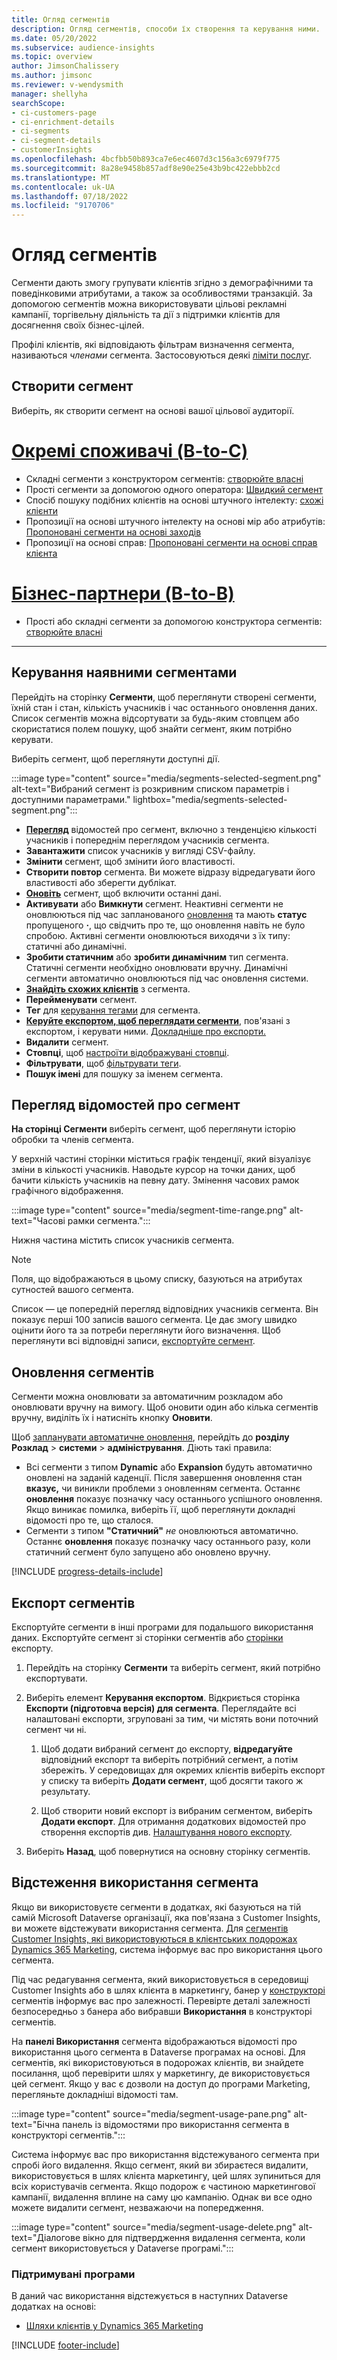 ```yaml
---
title: Огляд сегментів
description: Огляд сегментів, способи їх створення та керування ними.
ms.date: 05/20/2022
ms.subservice: audience-insights
ms.topic: overview
author: JimsonChalissery
ms.author: jimsonc
ms.reviewer: v-wendysmith
manager: shellyha
searchScope:
- ci-customers-page
- ci-enrichment-details
- ci-segments
- ci-segment-details
- customerInsights
ms.openlocfilehash: 4bcfbb50b893ca7e6ec4607d3c156a3c6979f775
ms.sourcegitcommit: 8a28e9458b857adf8e90e25e43b9bc422ebbb2cd
ms.translationtype: MT
ms.contentlocale: uk-UA
ms.lasthandoff: 07/18/2022
ms.locfileid: "9170706"
---
```

# <a name="segments-overview"></a>Огляд сегментів

Сегменти дають змогу групувати клієнтів згідно з демографічними та поведінковими атрибутами, а також за особливостями транзакцій. За допомогою сегментів можна використовувати цільові рекламні кампанії, торгівельну діяльність та дії з підтримки клієнтів для досягнення своїх бізнес-цілей.

Профілі клієнтів, які відповідають фільтрам визначення сегмента, називаються *членами* сегмента. Застосовуються деякі [ліміти послуг](/dynamics365/customer-insights/service-limits).

## <a name="create-a-segment"></a>Створити сегмент

Виберіть, як створити сегмент на основі вашої цільової аудиторії.

# <a name="individual-consumers-b-to-c"></a>[Окремі споживачі (B-to-C)](#tab/b2c)

- Складні сегменти з конструктором сегментів: [створюйте власні](segment-builder.md)
- Прості сегменти за допомогою одного оператора: [Швидкий сегмент](segment-quick.md)
- Спосіб пошуку подібних клієнтів на основі штучного інтелекту: [схожі клієнти](find-similar-customer-segments.md)
- Пропозиції на основі штучного інтелекту на основі мір або атрибутів: [Пропоновані сегменти на основі заходів](suggested-segments.md)
- Пропозиції на основі справ: [Пропоновані сегменти на основі справ клієнта](suggested-segments-activity.md)

# <a name="business-accounts-b-to-b"></a>[Бізнес-партнери (B-to-B)](#tab/b2b)

- Прості або складні сегменти за допомогою конструктора сегментів: [створюйте власні](segment-builder.md)

---

## <a name="manage-existing-segments"></a>Керування наявними сегментами

Перейдіть на сторінку **Сегменти**, щоб переглянути створені сегменти, їхній стан і стан, кількість учасників і час останнього оновлення даних. Список сегментів можна відсортувати за будь-яким стовпцем або скористатися полем пошуку, щоб знайти сегмент, яким потрібно керувати.

Виберіть сегмент, щоб переглянути доступні дії.

:::image type="content" source="media/segments-selected-segment.png" alt-text="Вибраний сегмент із розкривним списком параметрів і доступними параметрами." lightbox="media/segments-selected-segment.png":::

- [**Перегляд**](#view-segment-details) відомостей про сегмент, включно з тенденцією кількості учасників і попереднім переглядом учасників сегмента.
- **Завантажити** список учасників у вигляді CSV-файлу.
- **Змінити** сегмент, щоб змінити його властивості.
- **Створити повтор** сегмента. Ви можете відразу відредагувати його властивості або зберегти дублікат.
- [**Оновіть**](#refresh-segments) сегмент, щоб включити останні дані.
- **Активувати** або **Вимкнути** сегмент. Неактивні сегменти не оновлюються під час запланованого [оновлення](system.md#schedule-tab) та мають **статус** пропущеного **·**, що свідчить про те, що оновлення навіть не було спробою. Активні сегменти оновлюються виходячи з їх типу: статичні або динамічні.
- **Зробити статичним** або **зробити динамічним** тип сегмента. Статичні сегменти необхідно оновлювати вручну. Динамічні сегменти автоматично оновлюються під час оновлення системи.
- [**Знайдіть схожих клієнтів**](find-similar-customer-segments.md) з сегмента.
- **Перейменувати** сегмент.
- **Тег** для [керування тегами](work-with-tags-columns.md#manage-tags) для сегмента.
- [**Керуйте експортом, щоб переглядати сегменти**](#export-segments), пов'язані з експортом, і керувати ними. [Докладніше про експорти.](export-destinations.md)
- **Видалити** сегмент.
- **Стовпці**, щоб [настроїти відображувані стовпці](work-with-tags-columns.md#customize-columns).
- **Фільтрувати**, щоб [фільтрувати теги](work-with-tags-columns.md#filter-on-tags).
- **Пошук імені** для пошуку за іменем сегмента.

## <a name="view-segment-details"></a>Перегляд відомостей про сегмент

**На сторінці Сегменти** виберіть сегмент, щоб переглянути історію обробки та членів сегмента.

У верхній частині сторінки міститься графік тенденції, який візуалізує зміни в кількості учасників. Наводьте курсор на точки даних, щоб бачити кількість учасників на певну дату. Змінення часових рамок графічного відображення.

:::image type="content" source="media/segment-time-range.png" alt-text="Часові рамки сегмента.":::

Нижня частина містить список учасників сегмента.

> [!NOTE]
> Поля, що відображаються в цьому списку, базуються на атрибутах сутностей вашого сегмента.
>
>Список — це попередній перегляд відповідних учасників сегмента. Він показує перші 100 записів вашого сегмента. Це дає змогу швидко оцінити його та за потреби переглянути його визначення. Щоб переглянути всі відповідні записи, [експортуйте сегмент](export-destinations.md).

## <a name="refresh-segments"></a>Оновлення сегментів

Сегменти можна оновлювати за автоматичним розкладом або оновлювати вручну на вимогу. Щоб оновити один або кілька сегментів вручну, виділіть їх і натисніть кнопку **Оновити**.

Щоб [запланувати автоматичне оновлення](system.md#schedule-tab), перейдіть до **розділу Розклад** > **системи** > **адміністрування**. Діють такі правила:

- Всі сегменти з типом **Dynamic** або **Expansion** будуть автоматично оновлені на заданій каденції. Після завершення оновлення стан **вказує,** чи виникли проблеми з оновленням сегмента. Останнє **оновлення** показує позначку часу останнього успішного оновлення. Якщо виникає помилка, виберіть її, щоб переглянути докладні відомості про те, що сталося.
- Сегменти з типом **"Статичний"** *не* оновлюються автоматично. Останнє **оновлення** показує позначку часу останнього разу, коли статичний сегмент було запущено або оновлено вручну.

[!INCLUDE [progress-details-include](includes/progress-details-pane.md)]

## <a name="export-segments"></a>Експорт сегментів

Експортуйте сегменти в інші програми для подальшого використання даних. Експортуйте сегмент зі сторінки сегментів або [сторінки](export-destinations.md) експорту.

1. Перейдіть на сторінку **Сегменти** та виберіть сегмент, який потрібно експортувати.

1. Виберіть елемент **Керування експортом**. Відкриється сторінка **Експорти (підготовча версія) для сегмента**. Переглядайте всі налаштовані експорти, згруповані за тим, чи містять вони поточний сегмент чи ні.

   1. Щоб додати вибраний сегмент до експорту, **відредагуйте** відповідний експорт та виберіть потрібний сегмент, а потім збережіть. У середовищах для окремих клієнтів виберіть експорт у списку та виберіть **Додати сегмент**, щоб досягти такого ж результату.

   1. Щоб створити новий експорт із вибраним сегментом, виберіть **Додати експорт**. Для отримання додаткових відомостей про створення експортів див. [Налаштування нового експорту](export-destinations.md#set-up-a-new-export).

1. Виберіть **Назад**, щоб повернутися на основну сторінку сегментів.

## <a name="track-usage-of-a-segment"></a>Відстеження використання сегмента

Якщо ви використовуєте сегменти в додатках, які базуються на тій самій Microsoft Dataverse організації, яка пов'язана з Customer Insights, ви можете відстежувати використання сегмента. Для [сегментів Customer Insights, які використовуються в клієнтських подорожах Dynamics 365 Marketing](/dynamics365/marketing/real-time-marketing-ci-profile), система інформує вас про використання цього сегмента.

Під час редагування сегмента, який використовується в середовищі Customer Insights або в шлях клієнта в маркетингу, банер у [конструкторі](segment-builder.md) сегментів інформує вас про залежності. Перевірте деталі залежності безпосередньо з банера або вибравши **Використання** в конструкторі сегментів.

На **панелі Використання** сегмента відображаються відомості про використання цього сегмента в Dataverse програмах на основі. Для сегментів, які використовуються в подорожах клієнтів, ви знайдете посилання, щоб перевірити шлях у маркетингу, де використовується цей сегмент. Якщо у вас є дозволи на доступ до програми Marketing, перегляньте докладніші відомості там.

:::image type="content" source="media/segment-usage-pane.png" alt-text="Бічна панель із відомостями про використання сегмента в конструкторі сегментів.":::

Система інформує вас про використання відстежуваного сегмента при спробі його видалення. Якщо сегмент, який ви збираєтеся видалити, використовується в шлях клієнта маркетингу, цей шлях зупиниться для всіх користувачів сегмента. Якщо подорож є частиною маркетингової кампанії, видалення вплине на саму цю кампанію. Однак ви все одно можете видалити сегмент, незважаючи на попередження.

:::image type="content" source="media/segment-usage-delete.png" alt-text="Діалогове вікно для підтвердження видалення сегмента, коли сегмент використовується у Dataverse програмі.":::

### <a name="supported-apps"></a>Підтримувані програми

В даний час використання відстежується в наступних Dataverse додатках на основі:

- [Шляхи клієнтів у Dynamics 365 Marketing](/dynamics365/marketing/real-time-marketing-ci-profile)

[!INCLUDE [footer-include](includes/footer-banner.md)]
